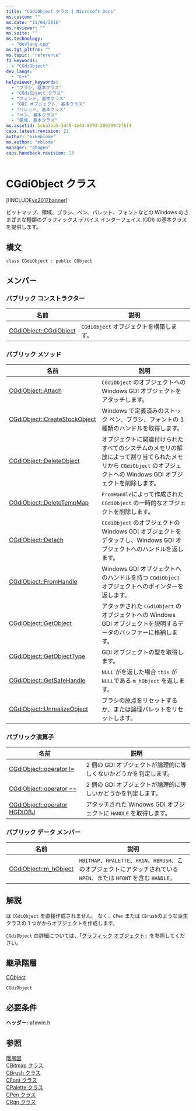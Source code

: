 ```yaml
---
title: "CGdiObject クラス | Microsoft Docs"
ms.custom: ""
ms.date: "11/04/2016"
ms.reviewer: ""
ms.suite: ""
ms.technology: 
  - "devlang-cpp"
ms.tgt_pltfrm: ""
ms.topic: "reference"
f1_keywords: 
  - "CGdiObject"
dev_langs: 
  - "C++"
helpviewer_keywords: 
  - "ブラシ, 基本クラス"
  - "CGdiObject クラス"
  - "フォント, 基本クラス"
  - "GDI オブジェクト, 基本クラス"
  - "パレット, 基本クラス"
  - "ペン, 基本クラス"
  - "領域, 基本クラス"
ms.assetid: 1cba3ba5-3d49-4e43-8293-209299f2f6f4
caps.latest.revision: 21
author: "mikeblome"
ms.author: "mblome"
manager: "ghogen"
caps.handback.revision: 23
---
```

# CGdiObject クラス
[!INCLUDE[vs2017banner](../../assembler/inline/includes/vs2017banner.md)]

ビットマップ、領域、ブラシ、ペン、パレット、フォントなどの Windows のさまざまな種類のグラフィックス デバイス インターフェイス \(GDI\) の基本クラスを提供します。  
  
## 構文  
  
```  
class CGdiObject : public CObject  
```  
  
## メンバー  
  
### パブリック コンストラクター  
  
|名前|説明|  
|--------|--------|  
|[CGdiObject::CGdiObject](../Topic/CGdiObject::CGdiObject.md)|`CGdiObject` オブジェクトを構築します。|  
  
### パブリック メソッド  
  
|名前|説明|  
|--------|--------|  
|[CGdiObject::Attach](../Topic/CGdiObject::Attach.md)|`CGdiObject` のオブジェクトへの Windows GDI オブジェクトをアタッチします。|  
|[CGdiObject::CreateStockObject](../Topic/CGdiObject::CreateStockObject.md)|Windows で定義済みのストック ペン、ブラシ、フォントの 1 種類のハンドルを取得します。|  
|[CGdiObject::DeleteObject](../Topic/CGdiObject::DeleteObject.md)|オブジェクトに関連付けられたすべてのシステムのメモリの解放によって割り当てられたメモリから `CGdiObject` のオブジェクトへの Windows GDI オブジェクトを削除します。|  
|[CGdiObject::DeleteTempMap](../Topic/CGdiObject::DeleteTempMap.md)|`FromHandle`によって作成された `CGdiObject` の一時的なオブジェクトを削除します。|  
|[CGdiObject::Detach](../Topic/CGdiObject::Detach.md)|`CGdiObject` のオブジェクトの Windows GDI オブジェクトをデタッチし、Windows GDI オブジェクトへのハンドルを返します。|  
|[CGdiObject::FromHandle](../Topic/CGdiObject::FromHandle.md)|Windows GDI オブジェクトへのハンドルを持つ `CGdiObject` オブジェクトへのポインターを返します。|  
|[CGdiObject::GetObject](../Topic/CGdiObject::GetObject.md)|アタッチされた `CGdiObject` のオブジェクトへの Windows GDI オブジェクトを説明するデータのバッファーに格納します。|  
|[CGdiObject::GetObjectType](../Topic/CGdiObject::GetObjectType.md)|GDI オブジェクトの型を取得します。|  
|[CGdiObject::GetSafeHandle](../Topic/CGdiObject::GetSafeHandle.md)|`NULL` がを返した場合 `this` が `NULL`である `m_hObject` を返します。|  
|[CGdiObject::UnrealizeObject](../Topic/CGdiObject::UnrealizeObject.md)|ブラシの原点をリセットするか、または論理パレットをリセットします。|  
  
### パブリック演算子  
  
|名前|説明|  
|--------|--------|  
|[CGdiObject::operator \!\=](../Topic/CGdiObject::operator%20!=.md)|2 個の GDI オブジェクトが論理的に等しくないかどうかを判定します。|  
|[CGdiObject::operator \=\=](../Topic/CGdiObject::operator%20==.md)|2 個の GDI オブジェクトが論理的に等しいかどうかを判定します。|  
|[CGdiObject::operator HGDIOBJ](../Topic/CGdiObject::operator%20HGDIOBJ.md)|アタッチされた Windows GDI オブジェクトに `HANDLE` を取得します。|  
  
### パブリック データ メンバー  
  
|名前|説明|  
|--------|--------|  
|[CGdiObject::m\_hObject](../Topic/CGdiObject::m_hObject.md)|`HBITMAP`、`HPALETTE`、`HRGN`、`HBRUSH`、このオブジェクトにアタッチされている `HPEN`、または `HFONT` を含む `HANDLE`。|  
  
## 解説  
 は `CGdiObject` を直接作成されません。  なく、`CPen` または `CBrush`のような派生クラスの 1 つがからオブジェクトを作成します。  
  
 `CGdiObject` の詳細については、「[グラフィック オブジェクト](../../mfc/graphic-objects.md)」を参照してください。  
  
## 継承階層  
 [CObject](../Topic/CObject%20Class.md)  
  
 `CGdiObject`  
  
## 必要条件  
 **ヘッダー:** afxwin.h  
  
## 参照  
 [階層図](../../mfc/hierarchy-chart.md)   
 [CBitmap クラス](../../mfc/reference/cbitmap-class.md)   
 [CBrush クラス](../../mfc/reference/cbrush-class.md)   
 [CFont クラス](../../mfc/reference/cfont-class.md)   
 [CPalette クラス](../../mfc/reference/cpalette-class.md)   
 [CPen クラス](../Topic/CPen%20Class.md)   
 [CRgn クラス](../../mfc/reference/crgn-class.md)